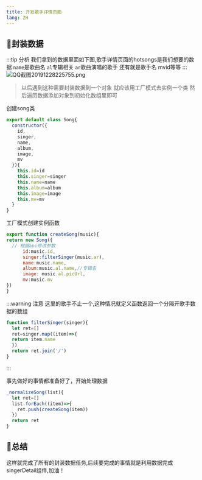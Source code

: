 ```yaml
---
title: 开发歌手详情页面
lang: ZH
---
```

## :crystal_ball:封装数据
:::tip 分析
我们拿到的数据里面如下图,歌手详情页面的hotsongs是我们想要的数据 `name`是歌曲名 `al`专辑相关  `ar`歌曲演唱的歌手 还有就是歌手名 mvid等等
:::
![QQ截图20191228225755.png](https://i.loli.net/2019/12/28/YfydjNwxLZvcFgi.png)

> 以后遇到这种需要封装数据到一个对象 就应该用工厂模式去实例一个类 然后遍历数据添加对象到初始化数组里即可

创建song类
```js
export default class Song{
  constructor({
    id,
    singer,
    name,
    album,
    image,
    mv
  }){
    this.id=id
    this.singer=singer
    this.name=name
    this.album=album
    this.image=image
    this.mv=mv
  }
}
```
工厂模式创建实例函数
```js
export function createSong(music){
return new Song({
  // 根据api修改参数
      id:music.id,
      singer:filterSinger(music.ar),
      name:music.name,
      album:music.al.name,//专辑名
      image: music.al.picUrl,
      mv:music.mv
})
}
```
:::warning 注意
这里的歌手不止一个,这种情况就定义函数返回一个分隔开歌手数据的数组
```js
function filterSinger(singer){
  let ret=[]
  ret=singer.map((item)=>{
  return item.name
  })
  return ret.join('/')
}
```
:::

事先做好的事情都准备好了，开始处理数据

```js
_normalizeSong(list){
  let ret=[]
  list.forEach((item)=>{
    ret.push(createSong(item))
  })
  return ret
}
```
## :mega:总结
这样就完成了所有的封装数据任务,后续要完成的事情就是利用数据完成singerDetail组件,加油！
